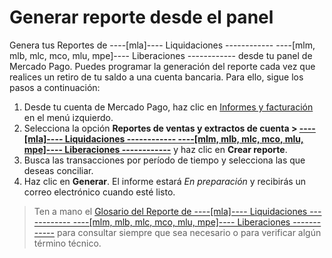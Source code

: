 # Generar reporte desde el panel

Genera tus Reportes de ----[mla]---- Liquidaciones ------------ ----[mlm, mlb, mlc, mco, mlu, mpe]---- Liberaciones ------------ desde tu panel de Mercado Pago. Puedes programar la generación del reporte cada vez que realices un retiro de tu saldo a una cuenta bancaria. Para ello, sigue los pasos a continuación:
1. Desde tu cuenta de Mercado Pago, haz clic en [Informes y facturación](https://www.mercadopago.com.ar/balance/reports) en el menú izquierdo.
2. Selecciona la opción **Reportes de ventas y extractos de cuenta > [----[mla]---- Liquidaciones ------------ ----[mlm, mlb, mlc, mco, mlu, mpe]---- Liberaciones ------------](https://www.mercadopago.com.ar/balance/reports/release)** y haz clic en **Crear reporte**.
3. Busca las transacciones por período de tiempo y selecciona las que deseas conciliar.
4. Haz clic en **Generar**. El informe estará _En preparación_ y recibirás un correo electrónico cuando esté listo.

> Ten a mano el [Glosario del Reporte de ----[mla]---- Liquidaciones ------------ ----[mlm, mlb, mlc, mco, mlu, mpe]---- Liberaciones ------------](https://www.mercadopago[FAKER][URL][DOMAIN]/developers/es/guides/additional-content/reports/released-money/glossary) para consultar siempre que sea necesario o para verificar algún término técnico.